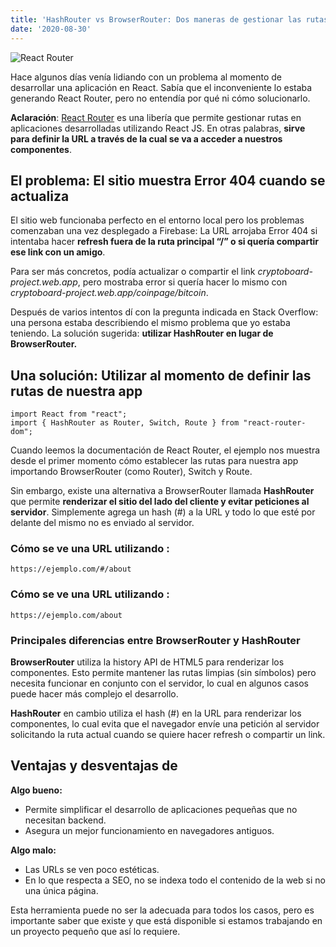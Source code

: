 ```yaml
---
title: 'HashRouter vs BrowserRouter: Dos maneras de gestionar las rutas en React'
date: '2020-08-30'
---
```


![React Router](../images/posts/hashrouter-vs-browserrouter/hashrouter-vs-browserrouter-header.png)

Hace algunos días venía lidiando con un problema al momento de desarrollar una aplicación en React. Sabía que el inconveniente lo estaba generando React Router, pero no entendía por qué ni cómo solucionarlo.

**Aclaración**: [React Router](https://reactrouter.com/) es una libería que permite gestionar rutas en aplicaciones desarrolladas utilizando React JS. En otras palabras, **sirve para definir la URL a través de la cual se va a acceder a nuestros componentes**.

## El problema: El sitio muestra Error 404 cuando se actualiza
El sitio web funcionaba perfecto en el entorno local pero los problemas comenzaban una vez desplegado a Firebase: La URL arrojaba Error 404 si intentaba hacer **refresh fuera de la ruta principal “/” o si quería compartir ese link con un amigo**.

Para ser más concretos, podía actualizar o compartir el link *cryptoboard-project.web.app*, pero mostraba error si quería hacer lo mismo con *cryptoboard-project.web.app/coinpage/bitcoin*.

Después de varios intentos dí con la pregunta indicada en Stack Overflow: una persona estaba describiendo el mismo problema que yo estaba teniendo. La solución sugerida: **utilizar HashRouter en lugar de BrowserRouter.**

## Una solución: Utilizar <HashRouter> al momento de definir las rutas de nuestra app
```
import React from "react";
import { HashRouter as Router, Switch, Route } from "react-router-dom";
```

Cuando leemos la documentación de React Router, el ejemplo nos muestra desde el primer momento cómo establecer las rutas para nuestra app importando BrowserRouter (como Router), Switch y Route.

Sin embargo, existe una alternativa a BrowserRouter llamada **HashRouter** que permite **renderizar el sitio del lado del cliente y evitar peticiones al servidor**. Simplemente agrega un hash (#) a la URL y todo lo que esté por delante del mismo no es enviado al servidor.

### Cómo se ve una URL utilizando <BrowserRouter>:

```
https://ejemplo.com/#/about
```
### Cómo se ve una URL utilizando <HashRouter>:

```
https://ejemplo.com/about
```

### Principales diferencias entre BrowserRouter y HashRouter
**BrowserRouter** utiliza la history API de HTML5 para renderizar los componentes. Esto permite mantener las rutas limpias (sin símbolos) pero necesita funcionar en conjunto con el servidor, lo cual en algunos casos puede hacer más complejo el desarrollo.

**HashRouter** en cambio utiliza el hash (#) en la URL para renderizar los componentes, lo cual evita que el navegador envíe una petición al servidor solicitando la ruta actual cuando se quiere hacer refresh o compartir un link.

## Ventajas y desventajas de <HashRouter>

**Algo bueno:**
- Permite simplificar el desarrollo de aplicaciones pequeñas que no necesitan backend.
- Asegura un mejor funcionamiento en navegadores antiguos.

**Algo malo:**
- Las URLs se ven poco estéticas.
- En lo que respecta a SEO, no se indexa todo el contenido de la web si no una única página.

Esta herramienta puede no ser la adecuada para todos los casos, pero es importante saber que existe y que está disponible si estamos trabajando en un proyecto pequeño que así lo requiere.